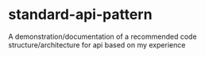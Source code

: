 # standard-api-pattern
A demonstration/documentation of a recommended code structure/architecture for api based on my experience
